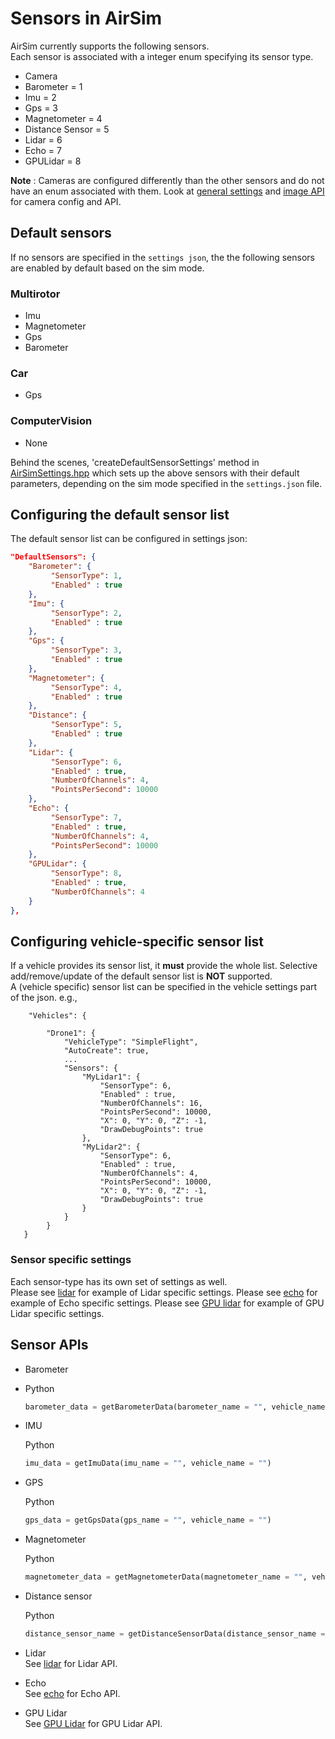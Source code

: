 # Sensors in AirSim

AirSim currently supports the following sensors.    
Each sensor is associated with a integer enum specifying its sensor type.

* Camera
* Barometer = 1
* Imu = 2
* Gps = 3
* Magnetometer = 4
* Distance Sensor = 5 
* Lidar = 6
* Echo = 7
* GPULidar = 8

**Note** :  Cameras are configured differently than the other sensors and do not have an enum associated with them.    Look at [general settings](settings.md) and [image API](image_apis.md) for camera config and API. 

## Default sensors

If no sensors are specified in the `settings json`, the the following sensors are enabled by default based on the sim mode.

### Multirotor
* Imu
* Magnetometer
* Gps
* Barometer

### Car
* Gps

### ComputerVision
* None

Behind the scenes, 'createDefaultSensorSettings' method in [AirSimSettings.hpp](https://cosysgit.uantwerpen.be/sensorsimulation/airsim/-/blob/master/AirLib/include/common/AirSimSettings.hpp) which sets up the above sensors with their default parameters, depending on the sim mode specified in the `settings.json` file. 

## Configuring the default sensor list

The default sensor list can be configured in settings json:

```JSON
"DefaultSensors": {
    "Barometer": {
         "SensorType": 1,
         "Enabled" : true
    },
    "Imu": {
         "SensorType": 2,
         "Enabled" : true
    },
    "Gps": {
         "SensorType": 3,
         "Enabled" : true
    },
    "Magnetometer": {
         "SensorType": 4,
         "Enabled" : true
    },
    "Distance": {
         "SensorType": 5,
         "Enabled" : true
    },
    "Lidar": { 
         "SensorType": 6,
         "Enabled" : true,
         "NumberOfChannels": 4,
         "PointsPerSecond": 10000
    },
    "Echo": { 
         "SensorType": 7,
         "Enabled" : true,
         "NumberOfChannels": 4,
         "PointsPerSecond": 10000
    },
    "GPULidar": { 
         "SensorType": 8,
         "Enabled" : true,
         "NumberOfChannels": 4
    }
},
```

## Configuring vehicle-specific sensor list

If a vehicle provides its sensor list, it **must** provide the whole list. Selective add/remove/update of the default sensor list is **NOT** supported.   
A (vehicle specific) sensor list can be specified in the vehicle settings part of the json.
e.g.,

```
    "Vehicles": {

        "Drone1": {
            "VehicleType": "SimpleFlight",
            "AutoCreate": true,
            ...
            "Sensors": {
                "MyLidar1": { 
                    "SensorType": 6,
                    "Enabled" : true,
                    "NumberOfChannels": 16,
                    "PointsPerSecond": 10000,
                    "X": 0, "Y": 0, "Z": -1,
                    "DrawDebugPoints": true
                },
                "MyLidar2": { 
                    "SensorType": 6,
                    "Enabled" : true,
                    "NumberOfChannels": 4,
                    "PointsPerSecond": 10000,
                    "X": 0, "Y": 0, "Z": -1,
                    "DrawDebugPoints": true
                }
            }
        }
   }
```

### Sensor specific settings
Each sensor-type has its own set of settings as well.   
Please see [lidar](lidar.md) for example of Lidar specific settings.
Please see [echo](echo.md) for example of Echo specific settings.
Please see [GPU lidar](gpulidar.md) for example of GPU Lidar specific settings.

## Sensor APIs 
- Barometer

- Python
    ```python
    barometer_data = getBarometerData(barometer_name = "", vehicle_name = "")
    ```

- IMU

    Python
    ```python
    imu_data = getImuData(imu_name = "", vehicle_name = "")
    ```

- GPS

    Python
    ```python
    gps_data = getGpsData(gps_name = "", vehicle_name = "")
    ```

- Magnetometer

    Python
    ```python
    magnetometer_data = getMagnetometerData(magnetometer_name = "", vehicle_name = "")
    ```

- Distance sensor

    Python
    ```python
    distance_sensor_name = getDistanceSensorData(distance_sensor_name = "", vehicle_name = "")
    ```

- Lidar   
    See [lidar](lidar.md) for Lidar API.
    
- Echo   
    See [echo](echo.md) for Echo API.

- GPU Lidar   
    See [GPU Lidar](gpulidar.md) for GPU Lidar API.
